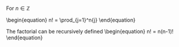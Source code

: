 For $n \in \mathbb{Z}$

\begin{equation}
n! = \prod_{j=1}^n{j}
\end{equation}

The factorial can be recursively defined
\begin{equation}
n! = n(n-1)!
\end{equation}